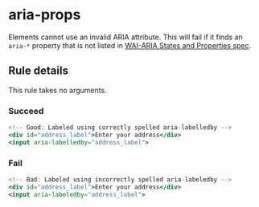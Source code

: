 # aria-props

Elements cannot use an invalid ARIA attribute. This will fail if it finds an `aria-*` property that is not listed in [WAI-ARIA States and Properties spec](https://www.w3.org/TR/wai-aria/states_and_properties#state_prop_def).

## Rule details

This rule takes no arguments.

### Succeed
```jsx
<!-- Good: Labeled using correctly spelled aria-labelledby -->
<div id="address_label">Enter your address</div>
<input aria-labelledby="address_label">
```

### Fail

```jsx
<!-- Bad: Labeled using incorrectly spelled aria-labeledby -->
<div id="address_label">Enter your address</div>
<input aria-labeledby="address_label">
```
